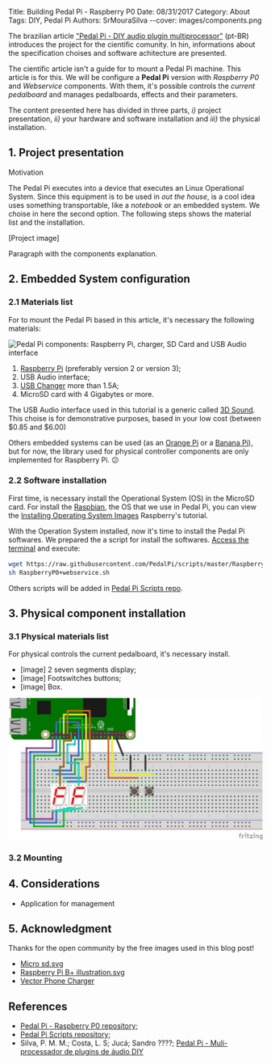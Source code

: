 Title: Building Pedal Pi - Raspberry P0
Date: 08/31/2017
Category: About
Tags: DIY, Pedal Pi
Authors: SrMouraSilva
--cover: images/components.png

The brazilian article ["Pedal Pi - DIY audio plugin multiprocessor"](https://github.com/PedalPi/Documentacao/raw/master/ERIPI/Pedal%20Pi%20-%20Multi-processador%20de%20plugins%20de%20%C3%A1udio%20DIY.pdf) (pt-BR) introduces the project for the cientific comunity. In hin, informations about the specification choises and software achitecture are presented.

The cientific article isn't a guide for to mount a Pedal Pi machine. This article is for this. We will be configure a **Pedal Pi** version with _Raspberry P0_ and _Webservice_ components. With them, it's possible controls the _current pedalboard_ and manages pedalboards, effects and their parameters.

The content presented here has divided in three parts, _i)_ project presentation, _ii)_ your hardware and software installation and _iii)_ the physical installation.

## 1. Project presentation

Motivation

The Pedal Pi executes into a device that executes an Linux Operational System.
Since this equipment is to be used in _out the house_, is a cool idea uses something transportable,
like a _notebook_ or an embedded system. We choise in here the second option.
The following steps shows the material list and the installation.

[Project image]

Paragraph with the components explanation.

## 2. Embedded System configuration

### 2.1 Materials list

For to mount the Pedal Pi based in this article, it's necessary the following materials:

![Pedal Pi components: Raspberry Pi, charger, SD Card and USB Audio interface]({static}/images/components.png)

1. [Raspberry Pi](https://www.raspberrypi.org/products/) (preferably version 2 or version 3);
1. USB Audio interface;
1. [USB Changer](https://www.raspberrypi.org/products/raspberry-pi-universal-power-supply/) more than 1.5A;
1. MicroSD card with 4 Gigabytes or more.

The USB Audio interface used in this tutorial is a generic called [3D Sound](https://www.aliexpress.com/wholesale?catId=0&initiative_id=SB_20170809041325&SearchText=3D+USB+Sound+Card+5.1). This choise is for demonstrative purposes, based in your low cost (between $0.85 and $6.00)

Others embedded systems can be used (as an [Orange Pi](http://www.orangepi.org/) or a [Banana Pi](http://www.banana-pi.org/)), but for now, the library used for physical controller components are only implemented for Raspberry Pi. 😕

### 2.2 Software installation

First time, is necessary install the Operational System (OS) in the MicroSD card.
For install the [Raspbian](https://www.raspberrypi.org/downloads/raspbian/), the OS
that we use in Pedal Pi, you can view the
[Installing Operating System Images](https://www.raspberrypi.org/documentation/installation/installing-images/)
Raspberry's tutorial.

With the Operation System installed, now it's time to install the Pedal Pi softwares.
We prepared the a script for install the softwares. [Access the terminal](https://www.raspberrypi.org/documentation/usage/terminal/) and execute:

```bash
wget https://raw.githubusercontent.com/PedalPi/scripts/master/RaspberryP0%2Bwebservice.sh
sh RaspberryP0+webservice.sh
```

Others scripts will be added in [Pedal Pi Scripts repo](https://github.com/PedalPi/scripts).

## 3. Physical component installation

### 3.1 Physical materials list

For physical controls the current pedalboard, it's necessary install.

* [image] 2 seven segments display;
* [image] Footswitches buttons;
* [image] Box.

![Physical schematic](https://raw.githubusercontent.com/PedalPi/Raspberry-P0/master/docs/schematic.jpg)

### 3.2 Mounting

## 4. Considerations

* Application for management

## 5. Acknowledgment

Thanks for the open community by the free images used in this blog post!

* [Micro sd.svg](https://commons.wikimedia.org/wiki/File:Micro_sd.svg)
* [Raspberry Pi B+ illustration.svg](https://commons.wikimedia.org/wiki/File:Raspberry_Pi_B%2B_illustration.svg)
* [Vector Phone Charger](http://freevectorfinder.com/free-vectors/phone-charger-vector/)

## References

* [Pedal Pi - Raspberry P0 repository](https://github.com/PedalPi/Raspberry-P0);
* [Pedal Pi Scripts repository](https://github.com/PedalPi/scripts);
* Silva, P. M. M.; Costa, L. S; Jucá; Sandro ????; [Pedal Pi - Muli-processador de plugins de áudio DIY](https://github.com/PedalPi/Documentacao/raw/master/ERIPI/Pedal%20Pi%20-%20Multi-processador%20de%20plugins%20de%20%C3%A1udio%20DIY.pdf)
